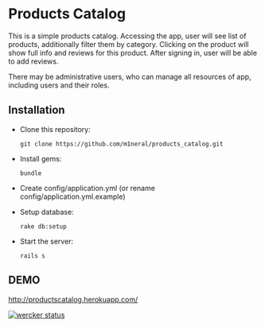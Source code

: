 # Products Catalog

This is a simple products catalog. Accessing the app, user will see list of products, additionally filter them by category.
Clicking on the product will show full info and reviews for this product. After signing in, user will be able to add reviews.

There may be administrative users, who can manage all resources of app, including users and their roles.

## Installation

- Clone this repository:

    ```
    git clone https://github.com/m1neral/products_catalog.git
    ```
- Install gems:

    ```
    bundle
    ```
- Create config/application.yml (or rename config/application.yml.example)
- Setup database:

    ```
    rake db:setup
    ```
- Start the server:

    ```
    rails s
    ```

## DEMO
http://productscatalog.herokuapp.com/


[![wercker status](https://app.wercker.com/status/34fecccc3e53a9b1fecd2af7566bca62/m "wercker status")](https://app.wercker.com/project/bykey/34fecccc3e53a9b1fecd2af7566bca62)

